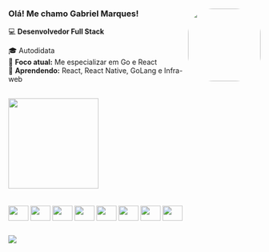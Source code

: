 ### Olá! Me chamo Gabriel Marques! <img align="right"  height="145" style="border-radius:50px;" src="https://i.pinimg.com/originals/59/7d/91/597d910bf603b13c67149b8abaac55b2.gif"> <br/>

💻 **Desenvolvedor Full Stack**  

🎓 Autodidata  
🚀 **Foco atual:** Me especializar em Go e React  
🌱 **Aprendendo:** React, React Native, GoLang e Infra-web 



##

<div align="left">
   <img height="180em" src="https://github-readme-stats.vercel.app/api/top-langs/?username=gabrielmarquesjesus&layout=compact&langs_count=8&theme=dracula"/>
</div>

<br/>

<div style="display: inline_block"><br>
	<img align="center" height="30" width="40" src="https://cdn.jsdelivr.net/gh/devicons/devicon/icons/java/java-original.svg">
  	<img align="center" height="30" width="40" src="https://cdn.jsdelivr.net/gh/devicons/devicon@latest/icons/go/go-original.svg" />
	<img align="center" height="30" width="40" src="https://cdn.jsdelivr.net/gh/devicons/devicon/icons/javascript/javascript-original.svg">
	<img align="center" height="30" width="40" src="https://cdn.jsdelivr.net/gh/devicons/devicon/icons/typescript/typescript-original.svg">
  	<img align="center" height="30" width="40" src="https://cdn.jsdelivr.net/gh/devicons/devicon/icons/react/react-original.svg" />
  	<img align="center" height="30" width="40" src="https://cdn.jsdelivr.net/gh/devicons/devicon@latest/icons/postgresql/postgresql-original.svg" />
	<img align="center" height="30" width="40" src="https://cdn.jsdelivr.net/gh/devicons/devicon@latest/icons/docker/docker-original.svg"/>
  <img align="center" height="30" width="40" src="https://cdn.jsdelivr.net/gh/devicons/devicon@latest/icons/nginx/nginx-original.svg" />
          
  	
  ##
 
<div> 
  <a href="https://www.linkedin.com/in/gabrielmarquesjesus" target="_blank"><img src="https://img.shields.io/badge/-LinkedIn-%230077B5?style=for-the-badge&logo=linkedin&logoColor=white" target="_blank"></a> 
</div>
